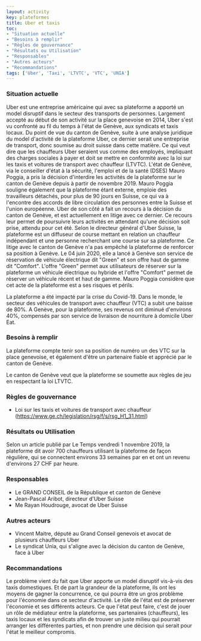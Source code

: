 ```yaml
---
layout: activity
key: plateformes
title: Uber et taxis
toc:
- "Situation actuelle"
- "Besoins à remplir"
- "Règles de gouvernance"
- "Résultats ou Utilisation"
- "Responsables"
- "Autres acteurs"
- "Recommandations"
tags: ['Uber', 'Taxi', 'LTVTC', 'VTC', 'UNIA']
---
```


### Situation actuelle

Uber est une entreprise américaine qui avec sa plateforme a apporté un model disruptif dans le secteur des transports de personnes. Largement accepté au début de son activité sur la place genevoise en 2014, Uber s'est vu confronté au fil du temps à l'état de Genève, aux syndicats et taxis locaux.
Du point de vue du canton de Genève, suite à une analyse juridique du model d'activité de la plateforme Uber, ce dernier serait une entreprise de transport, donc soumise au droit suisse dans cette matière. Ce qui veut dire que les chauffeurs Uber seraient vus comme des employés, impliquant des charges sociales à payer et doit se mettre en conformité avec la loi sur les taxis et voitures de transport avec chauffeur (LTVTC).
L'état de Genève, via le conseiller d'état à la sécurité, l'emploi et de la santé (DSES) Mauro Poggia, a pris la décision d'interdire les activités de la plateforme sur le canton de Genève depuis à partir de novembre 2019. Mauro Poggia souligne également que la plateforme étant externe, emploie des travailleurs détachés, pour plus de 90 jours en Suisse, ce qui va à l'encontre des accords de libre circulation des personnes entre la Suisse et l'union européenne. 
Uber de son côté a fait un recours à la décision du canton de Genève, et est actuellement en litige avec ce dernier. Ce recours leur permet de poursuivre leurs activités en attendant qu'une décision soit prise, attendu pour cet été. Selon le directeur général d'Uber Suisse, la plateforme est un diffuseur de course mettant en relation un chauffeur indépendant et une personne recherchant une course sur sa plateforme. Ce litige avec le canton de Genève n'a pas empêché la plateforme de renforcer sa position à Genève. Le 04 juin 2020, elle a lancé à Genève son service de réservation de véhicule électrique dit "Green" et son offre haut de gamme dit "Comfort". L'offre "Green" permet aux utilisateurs de réserver sur la plateforme un véhicule électrique ou hybride et l'offre "Comfort" permet de réserver un véhicule récent et haut de gamme. Mauro Poggia considère que cet acte de la plateforme est a ses risques et périls.

La plateforme a été impacté par la crise du Covid-19. Dans le monde, le secteur des véhicules de transport avec chauffeur (VTC) a subit une baisse de 80%. A Genève, pour la plateforme, ses revenus ont diminué d'environs 40%, compensés par son service de livraison de nourriture à domicile Uber Eat.


### Besoins à remplir

La plateforme compte tenir son sa position de numéro un des VTC sur la place genevoise, et également d'être un partenaire fiable et apprécié par le canton de Genève.

Le canton de Genève veut que la plateforme se soumette aux règles de jeu en respectant la loi LTVTC. 

### Règles de gouvernance

- Loi sur les taxis et voitures de transport avec chauffeur (https://www.ge.ch/legislation/rsg/f/s/rsg_H1_31.html)

### Résultats ou Utilisation

Selon un article publié par Le Temps vendredi 1 novembre 2019, la plateforme dit avoir 700 chauffeurs utilisant la plateforme de façon régulière, qui se connectent environs 33 semaines par en et ont un revenu d'environs 27 CHF par heure.

### Responsables

- Le GRAND CONSEIL de la République et canton de Genève
- Jean-Pascal Aribot, directeur d'Uber Suisse
- Me Rayan Houdrouge, avocat de Uber Suisse

### Autres acteurs

- Vincent Maitre, député au Grand Conseil genevois et avocat de plusieurs chauffeurs Uber
- Le syndicat Unia, qui s'aligne avec la décision du canton de Genève, face à Uber

### Recommandations

Le problème vient du fait que Uber apporte un model disruptif vis-à-vis des taxis domestiques. Et de part la grandeur de la plateforme, ils ont les moyens de gagner la concurrence, ce qui pourra être un gros problème pour l'économie dans ce secteur d'activité. Le rôle de l'état est de préserver l'économie et ses différents acteurs.
Ce que l'état peut faire, c'est de jouer un rôle de médiateur entre la plateforme, ses partenaires (chauffeurs), les taxis locaux et les syndicats afin de trouver un juste milieu qui pourrait arranger les différentes parties, et non prendre une décision qui serait pour l'état le meilleur compromis. 